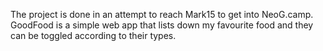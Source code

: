 The project is done in an attempt to reach Mark15 to get into NeoG.camp.
GoodFood is a simple web app that lists down my favourite food and they can be toggled according to their types.